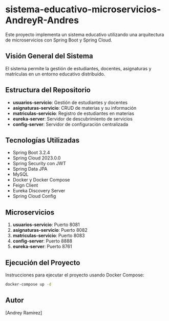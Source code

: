 # sistema-educativo-microservicios-AndreyR-Andres

Este proyecto implementa un sistema educativo utilizando una arquitectura de microservicios con Spring Boot y Spring Cloud.

## Visión General del Sistema
El sistema permite la gestión de estudiantes, docentes, asignaturas y matrículas en un entorno educativo distribuido.

## Estructura del Repositorio
- **usuarios-servicio**: Gestión de estudiantes y docentes
- **asignaturas-servicio**: CRUD de materias y su información
- **matriculas-servicio**: Registro de estudiantes en materias
- **eureka-server**: Servidor de descubrimiento de servicios
- **config-server**: Servidor de configuración centralizada

## Tecnologías Utilizadas
- Spring Boot 3.2.4
- Spring Cloud 2023.0.0
- Spring Security con JWT
- Spring Data JPA
- MySQL
- Docker y Docker Compose
- Feign Client
- Eureka Discovery Server
- Spring Cloud Config

## Microservicios
1. **usuarios-servicio**: Puerto 8081
2. **asignaturas-servicio**: Puerto 8082
3. **matriculas-servicio**: Puerto 8083
4. **config-server**: Puerto 8888
5. **eureka-server**: Puerto 8761

## Ejecución del Proyecto
Instrucciones para ejecutar el proyecto usando Docker Compose:
```bash
docker-compose up -d
```

## Autor
[Andrey Ramirez]